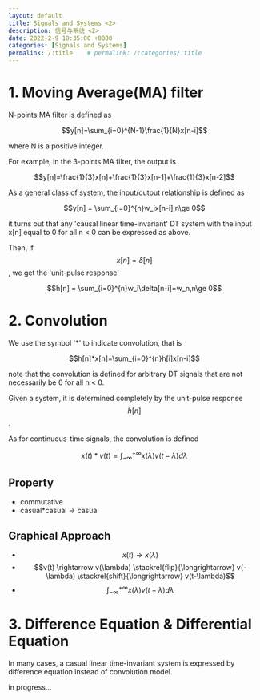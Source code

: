```yaml
---
layout: default
title: Signals and Systems <2>
description: 信号与系统 <2>
date: 2022-2-9 10:35:00 +0800
categories: [Signals and Systems]
permalink: /:title    # permalink: /:categories/:title
---
```


# 1. Moving Average(MA) filter

N-points MA filter is defined as

$$y[n]=\sum_{i=0}^{N-1}\frac{1}{N}x[n-i]$$

where N is a positive integer.

For example, in the 3-points MA filter, the output is 

$$y[n]=\frac{1}{3}x[n]+\frac{1}{3}x[n-1]+\frac{1}{3}x[n-2]$$

As a general class of system, the input/output relationship is defined as

$$y[n] = \sum_{i=0}^{n}w_ix[n-i],n\ge 0$$

it turns out that any 'causal linear time-invariant' DT system with the input x[n] equal to 0 for all n < 0 can be expressed as above.

Then, if $$x[n] = \delta[n]$$, we get the 'unit-pulse response' 

$$h[n] = \sum_{i=0}^{n}w_i\delta[n-i]=w_n,n\ge 0$$

# 2. Convolution

We use the symbol '*' to indicate convolution, that is

$$h[n]*x[n]=\sum_{i=0}^{n}h[i]x[n-i]$$

note that the convolution is defined for arbitrary DT signals that are not necessarily be 0 for all n < 0.

Given a system, it is determined completely by the unit-pulse response $$h[n]$$.

As for continuous-time signals, the convolution is defined

$$x(t)*v(t)=\int_{-\infty}^{+\infty}x(\lambda)v(t-\lambda)d\lambda$$

## Property

* commutative
* casual*casual -> casual

## Graphical Approach

* $$x(t) \rightarrow x(\lambda)$$
* $$v(t) \rightarrow v(\lambda) \stackrel{flip}{\longrightarrow} v(-\lambda) \stackrel{shift}{\longrightarrow} v(t-\lambda)$$
* $$\int_{-\infty}^{+\infty}x(\lambda)v(t-\lambda)d\lambda$$

# 3. Difference Equation & Differential Equation

In many cases, a casual linear time-invariant system is expressed by difference equation instead of convolution model.

in progress...